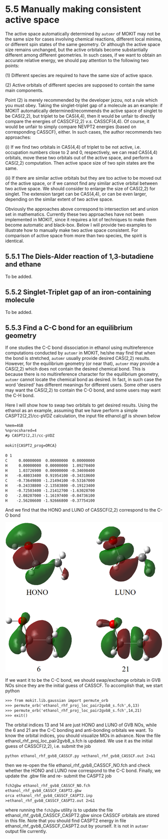 # 5.5 Manually making consistent active space

The active space automatically determined by `automr` of MOKIT may not be the same
size for cases involving chemical reactions, different local minima, or different
spin states of the same geometry. Or although the active space size remains unchanged,
but the active orbitals become substantially different among different geometries.
In such cases, if we want to obtain an accurate relative energy, we should pay
attention to the following two points:

(1) Different species are required to have the same size of active space.

(2) Active orbitals of different species are supposed to contain the same main
components.

Point (2) is merely recommended by the developer jxzou, not a rule which you must
obey. Taking the singlet-triplet gap of a molecule as an example: if MOKIT automatically
determined/recommends the active space of singlet to be CAS(2,2), but triplet to
be CAS(4,4), then it would be unfair to directly compare the energies of CASSCF(2,2)
*v.s.* CASSCF(4,4). Of course, it would be unfair to simply compare NEVPT2 energies
(based on corresponding CASSCF), either. In such cases, the author recommends two
approaches:

(i) If we find two orbitals in CAS(4,4) of triplet to be not active, i.e. occupation
numbers close to 2 and 0, respectively, we can read CAS(4,4) orbitals, move these
two orbitals out of the active space, and perform a CAS(2,2) computation. Then
active space size of two spin states are the same.

(ii) If there are similar active orbitals but they are too active to be moved out
of the active space, or if we cannot find any similar active orbital between two
active space. We should consider to enlarge the size of CAS(2,2) for singlet. The
extension target can be CAS(4,4), or can be even larger, depending on the similar
extent of two active space.

Obviously the approaches above correspond to intersection set and union set in mathematics.
Currently these two approaches have not been implemented in MOKIT, since it requires
a lot of techniques to make them become automatic and black-box. Below I will provide
two examples to illustrate how to manually make two active space consistent. For comparison
of active space from more than two species, the spirit is identical.

## 5.5.1 The Diels-Alder reaction of 1,3-butadiene and ethane
To be added.

## 5.5.2 Singlet-Triplet gap of an iron-containing molecule
To be added.

## 5.5.3 Find a C-C bond for an equilibrium geometry
If one studies the C-C bond dissociation in ethanol using multireference computations
conducted by `automr` in MOKIT, he/she may find that when the bond is stretched,
`automr` usually provide desired CAS(2,2) results. However, for the equilibrium
geometry (or near that), `automr` may provide a CAS(2,2) which does not contain
the desired chemical bond. This is because there is no multireference character
for the equilibrium geometry, `automr` cannot locate the chemical bond as desired.
In fact, in such case the word 'desired' has different meanings for different users.
Some other users may want the CAS(2,2) to contain the C-O bond, and some users may
want the C-H bond.

Here I will show how to swap two orbitals to get desired results. Using the ethanol
as an example, assuming that we have perform a simple CASPT2(2,2)/cc-pVDZ calculation,
the input file ethanol.gjf is shown below

```
%mem=4GB
%nprocshared=4
#p CASPT2(2,2)/cc-pVDZ

mokit{CASPT2_prog=ORCA}

0 1
C     0.00000000  0.00000000  0.00000000
H     0.00000000  0.00000000  1.09270400
H     1.03726900  0.00000000 -0.34698400
H    -0.48033400  0.91954100 -0.34310600
C    -0.73649800 -1.21494100 -0.53167000
H    -0.24338800 -2.13583800 -0.19123400
H    -0.72503400 -1.21412700 -1.63028700
O    -2.08207000 -1.16197400 -0.04736100
H    -2.56286600 -1.92666800 -0.37754100

```

And we find that the HONO and LUNO of CASSCF(2,2) correspond to the C-O bond

<img src="images/5_5_3_ethanol.png"/>

If we want it to be the C-C bond, we should swap/exchange orbitals in GVB NOs since
they are the initial guess of CASSCF. To accomplish that, we start python
```
>>> from mokit.lib.gaussian import permute_orb
>>> permute_orb('ethanol_rhf_proj_loc_pair2gvb8_s.fch',6,13)
>>> permute_orb('ethanol_rhf_proj_loc_pair2gvb8_s.fch',14,21)
>>> exit()
```

The orbital indices 13 and 14 are just HONO and LUNO of GVB NOs, while the 6 and 21 are the C-C bonding and anti-bonding orbitals we want. To know the orbital indices, you should visualize MOs in advance. Now the file ethanol_rhf_proj_loc_pair2gvb8_s.fch is updated. We use it as the initial guess of CASSCF(2,2), i.e. submit the job
```
python ethanol_rhf_gvb8_CASSCF.py >ethanol_rhf_gvb8_CASSCF.out 2>&1
```

then we re-open the file ethanol_rhf_gvb8_CASSCF_NO.fch and check whether the HONO
and LUNO now correspond to the C-C bond. Finally, we update the .gbw file and re-
submit the CASPT2 job
```
fch2gbw ethanol_rhf_gvb8_CASSCF_NO.fch ethanol_rhf_gvb8_CASSCF_CASPT2.gbw
orca ethanol_rhf_gvb8_CASSCF_CASPT2.inp >ethanol_rhf_gvb8_CASSCF_CASPT2.out 2>&1
```

where running the `fch2gbw` utility is to update the file ethanol_rhf_gvb8_CASSCF_CASPT2.gbw
since CASSCF orbitals are stored in this file. Note that you should find CASPT2
energy in file ethanol_rhf_gvb8_CASSCF_CASPT2.out by yourself. It is not in `automr`
output file currently.

